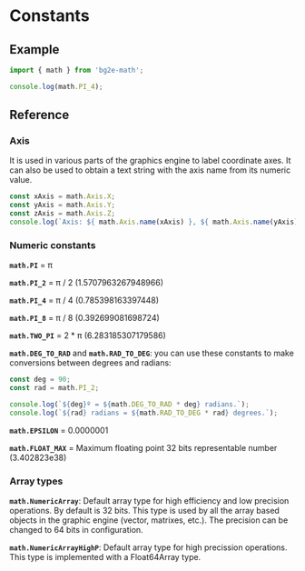 # Constants

## Example

```js
import { math } from 'bg2e-math';

console.log(math.PI_4);
```

## Reference

### Axis

It is used in various parts of the graphics engine to label coordinate axes. It can also be used to obtain a text string with the axis name from its numeric value.

```js
const xAxis = math.Axis.X;
const yAxis = math.Axis.Y;
const zAxis = math.Axis.Z;
console.log(`Axis: ${ math.Axis.name(xAxis) }, ${ math.Axis.name(yAxis) }, ${ math.Axis.name(zAxis) }`);
```

### Numeric constants

**`math.PI`** = π

**`math.PI_2`** = π / 2 (1.5707963267948966)

**`math.PI_4`** = π / 4 (0.785398163397448)

**`math.PI_8`** = π / 8 (0.392699081698724)

**`math.TWO_PI`** = 2 * π (6.283185307179586)

**`math.DEG_TO_RAD`** and **`math.RAD_TO_DEG`**: you can use these constants to make conversions between degrees and radians:

```js
const deg = 90;
const rad = math.PI_2;

console.log(`${deg}º = ${math.DEG_TO_RAD * deg} radians.`);
console.log(`${rad} radians = ${math.RAD_TO_DEG * rad} degrees.`);
```

**`math.EPSILON`** = 0.0000001

**`math.FLOAT_MAX`** = Maximum floating point 32 bits representable number (3.402823e38)

### Array types

**`math.NumericArray`**: Default array type for high efficiency and low precision operations. By default is 32 bits. This type is used by all the array based objects in the graphic engine (vector, matrixes, etc.). The precision can be changed to 64 bits in configuration.

**`math.NumericArrayHighP`**: Default array type for high precission operations. This type is implemented with a Float64Array type.

